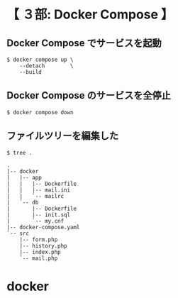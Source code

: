 # 【 ３部: Docker Compose 】

## Docker Compose でサービスを起動

```
$ docker compose up \
    --detach        \
    --build
```

## Docker Compose のサービスを全停止

```
$ docker compose down
```

## ファイルツリーを編集した

```
$ tree .

.
|-- docker
|   |-- app
|   |   |-- Dockerfile
|   |   |-- mail.ini
|   |   `-- mailrc
|   `-- db
|       |-- Dockerfile
|       |-- init.sql
|       `-- my.cnf
|-- docker-compose.yaml
`-- src
    |-- form.php
    |-- history.php
    |-- index.php
    `-- mail.php
```
# docker

